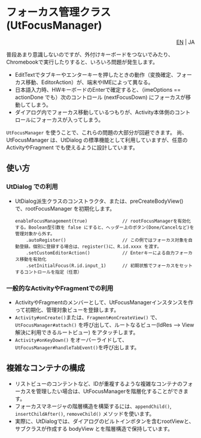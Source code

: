 # フォーカス管理クラス (UtFocusManager)
<div align="right">
<a href="./focus-manager.md">EN</a> | JA
</div>


普段あまり意識しないのですが、外付けキーボードをつないでみたり、Chromebookで実行したりすると、いろいろ問題が発生します。

- EditTextでタブキーやエンターキーを押したときの動作（変換確定、フォーカス移動、EditorAction）が、端末やIMEによって異なる。
- 日本語入力時、HWキーボードのEnterで確定すると、（imeOptions == actionDone でも）次のコントロール (nextFocusDown) にフォーカスが移動してしまう。
- ダイアログ内でフォーカス移動しているつもりが、Activity本体側のコントロールにフォーカスが入ってしまう。

`UtFocusManager` を使うことで、これらの問題の大部分が回避できます。
尚、UtFocusManager は、UtDialog の標準機能として利用していますが、任意のActivityやFragment でも使えるように設計しています。

## 使い方
### UtDialog での利用

- UtDialog派生クラスのコンストラクタ、または、preCreateBodyView() で、rootFocusManager を初期化します。
    ```
    enableFocusManagement(true)             // rootFocusManagerを有効化する。Boolean型引数を false にすると、ヘッダー上のボタン(Done/Cancelなど)を管理対象から外す。
        .autoRegister()                     // この例ではフォーカス対象を自動登録。個別に登録する場合は、register()に、R.id.xxxx を渡す。
        .setCustomEditorAction()            // Enterキーによる自力フォーカス移動を有効化
        .setInitialFocus(R.id.input_1)      // 初期状態でフォーカスをセットするコントロールを指定（任意）
    ```
### 一般的なActivityやFragmentでの利用
- ActivityやFragmentのメンバーとして、UtFocusManagerインスタンスを作って初期化、管理対象ビューを登録します。
- `Activity#onCreate()`または、`Fragment#onCreateView()` で、`UtFocusManager#attach()` を呼び出して、ルートなるビュー(IdRes --> View解決に利用できるルートビュー) をアタッチします。
- `Activity#onKeyDown()` をオーバーライドして、`UtFocusManager#handleTabEvent()`を呼び出します。

## 複雑なコンテナの構成
- リストビューのコンテントなど、IDが重複するような複雑なコンテナのフォーカスを管理したい場合は、UtFocusManagerを階層化することができます。
- フォーカスマネージャの階層構造を構築するには、`appendChild()`, `insertChildAfter()`, `removeChild()` メソッドを使います。
- 実際に、UtDialogでは、ダイアログのビルトインボタンを含むrootViewと、サブクラスが作成する bodyView とを階層構造で保持しています。

